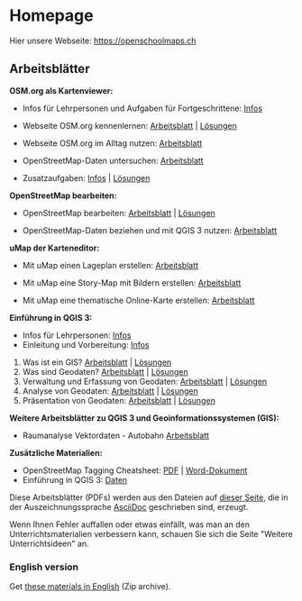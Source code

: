 # Homepage

Hier unsere Webseite: https://openschoolmaps.ch

## Arbeitsblätter

**OSM.org als Kartenviewer:**

* Infos für Lehrpersonen und Aufgaben für Fortgeschrittene: [Infos](https://gitlab.com/openschoolmaps/openschoolmaps.gitlab.io/-/jobs/artifacts/master/raw/lehrmittel/osm-org_als_kartenviewer/infos_fuer_lp/01_osm-org_als_kartenviewer_lp-infos.pdf?job=PDFs)

* Webseite OSM.org kennenlernen: [Arbeitsblatt](https://gitlab.com/openschoolmaps/openschoolmaps.gitlab.io/-/jobs/artifacts/master/raw/lehrmittel/osm-org_als_kartenviewer/arbeitsblaetter_fuer_sus/01_webseite_osm-org_kennenlernen.pdf?job=PDFs) | [Lösungen](https://gitlab.com/openschoolmaps/openschoolmaps.gitlab.io/-/jobs/artifacts/master/raw/lehrmittel/osm-org_als_kartenviewer/arbeitsblaetter_fuer_sus/01_webseite_osm-org_kennenlernen_solutions.pdf?job=PDFs)

* Webseite OSM.org im Alltag nutzen: [Arbeitsblatt](https://gitlab.com/openschoolmaps/openschoolmaps.gitlab.io/-/jobs/artifacts/master/raw/lehrmittel/osm-org_als_kartenviewer/arbeitsblaetter_fuer_sus/02_webseite_osm-org_im_alltag_nutzen.pdf?job=PDFs)

* OpenStreetMap-Daten untersuchen: [Arbeitsblatt](https://gitlab.com/openschoolmaps/openschoolmaps.gitlab.io/-/jobs/artifacts/master/raw/lehrmittel/osm-org_als_kartenviewer/arbeitsblaetter_fuer_sus/03_openstreetmap-daten_untersuchen.pdf?job=PDFs)

* Zusatzaufgaben:
[Infos](https://gitlab.com/openschoolmaps/openschoolmaps.gitlab.io/-/jobs/artifacts/master/raw/lehrmittel/osm-org_als_kartenviewer/arbeitsblaetter_fuer_sus/04_zusatzaufgaben.pdf?job=PDFs) | [Lösungen](https://gitlab.com/openschoolmaps/openschoolmaps.gitlab.io/-/jobs/artifacts/master/raw/lehrmittel/osm-org_als_kartenviewer/arbeitsblaetter_fuer_sus/04_zusatzaufgaben_solutions.pdf?job=PDFs)

**OpenStreetMap bearbeiten:**

* OpenStreetMap bearbeiten: [Arbeitsblatt](https://gitlab.com/openschoolmaps/openschoolmaps.gitlab.io/-/jobs/artifacts/master/raw/lehrmittel/osm_bearbeiten/01_openstreetmap_bearbeiten.pdf?job=PDFs) | [Lösungen](https://gitlab.com/openschoolmaps/openschoolmaps.gitlab.io/-/jobs/artifacts/master/raw/lehrmittel/osm_bearbeiten/01_openstreetmap_bearbeiten_solutions.pdf?job=PDFs)

* OpenStreetMap-Daten beziehen und mit QGIS 3 nutzen: [Arbeitsblatt](https://gitlab.com/openschoolmaps/openschoolmaps.gitlab.io/-/jobs/artifacts/master/raw/lehrmittel/osm_bearbeiten/02_osm-daten_beziehen.pdf?job=PDFs)

**uMap der Karteneditor:**

* Mit uMap einen Lageplan erstellen: [Arbeitsblatt](https://gitlab.com/openschoolmaps/openschoolmaps.gitlab.io/-/jobs/artifacts/master/raw/lehrmittel/umap/01_lageplan_erstellen.pdf?job=PDFs)

* Mit uMap eine Story-Map mit Bildern erstellen: [Arbeitsblatt](https://gitlab.com/openschoolmaps/openschoolmaps.gitlab.io/-/jobs/artifacts/master/raw/lehrmittel/umap/03_story-map_erstellen.pdf?job=PDFs)

* Mit uMap eine thematische Online-Karte erstellen: [Arbeitsblatt](https://gitlab.com/openschoolmaps/openschoolmaps.gitlab.io/-/jobs/artifacts/master/raw/lehrmittel/umap/02_online-karte_erstellen.pdf?job=PDFs)

**Einführung in QGIS 3:**

* Infos für Lehrpersonen: [Infos](https://gitlab.com/openschoolmaps/openschoolmaps.gitlab.io/-/jobs/artifacts/master/raw/lehrmittel/einfuehrung_in_qgis/infos_fuer_lp/01_einfuehrung_in_qgis_lp_infos.pdf?job=PDFs)
* Einleitung und Vorbereitung: [Infos](https://gitlab.com/openschoolmaps/openschoolmaps.gitlab.io/-/jobs/artifacts/master/raw/lehrmittel/einfuehrung_in_qgis/arbeitsblaetter_fuer_sus/0_einleitung_und_vorbereitung.pdf?job=PDFs)

1. Was ist ein GIS? [Arbeitsblatt](https://gitlab.com/openschoolmaps/openschoolmaps.gitlab.io/-/jobs/artifacts/master/raw/lehrmittel/einfuehrung_in_qgis/arbeitsblaetter_fuer_sus/1_was_ist_ein_gis.pdf?job=PDFs) | [Lösungen](https://gitlab.com/openschoolmaps/openschoolmaps.gitlab.io/-/jobs/artifacts/master/raw/lehrmittel/einfuehrung_in_qgis/arbeitsblaetter_fuer_sus/1_was_ist_ein_gis_solutions.pdf?job=PDFs)
2. Was sind Geodaten? [Arbeitsblatt](https://gitlab.com/openschoolmaps/openschoolmaps.gitlab.io/-/jobs/artifacts/master/raw/lehrmittel/einfuehrung_in_qgis/arbeitsblaetter_fuer_sus/2_was_sind_geodaten.pdf?job=PDFs) | [Lösungen](https://gitlab.com/openschoolmaps/openschoolmaps.gitlab.io/-/jobs/artifacts/master/raw/lehrmittel/einfuehrung_in_qgis/arbeitsblaetter_fuer_sus/2_was_sind_geodaten_solutions.pdf?job=PDFs)
3. Verwaltung und Erfassung von Geodaten: [Arbeitsblatt](https://gitlab.com/openschoolmaps/openschoolmaps.gitlab.io/-/jobs/artifacts/master/raw/lehrmittel/einfuehrung_in_qgis/arbeitsblaetter_fuer_sus/3_verwaltung_und_erfassung_von_geodaten.pdf?job=PDFs) | [Lösungen](https://gitlab.com/openschoolmaps/openschoolmaps.gitlab.io/-/jobs/artifacts/master/raw/lehrmittel/einfuehrung_in_qgis/arbeitsblaetter_fuer_sus/3_verwaltung_und_erfassung_von_geodaten_solutions.pdf?job=PDFs)
4. Analyse von Geodaten: [Arbeitsblatt](https://gitlab.com/openschoolmaps/openschoolmaps.gitlab.io/-/jobs/artifacts/master/raw/lehrmittel/einfuehrung_in_qgis/arbeitsblaetter_fuer_sus/4_analyse_von_geodaten.pdf?job=PDFs) | [Lösungen](https://gitlab.com/openschoolmaps/openschoolmaps.gitlab.io/-/jobs/artifacts/master/raw/lehrmittel/einfuehrung_in_qgis/arbeitsblaetter_fuer_sus/4_analyse_von_geodaten_solutions.pdf?job=PDFs)
5. Präsentation von Geodaten: [Arbeitsblatt](https://gitlab.com/openschoolmaps/openschoolmaps.gitlab.io/-/jobs/artifacts/master/raw/lehrmittel/einfuehrung_in_qgis/arbeitsblaetter_fuer_sus/5_praesentation_von_geodaten.pdf?job=PDFs) | [Lösungen](https://gitlab.com/openschoolmaps/openschoolmaps.gitlab.io/-/jobs/artifacts/master/raw/lehrmittel/einfuehrung_in_qgis/arbeitsblaetter_fuer_sus/5_praesentation_von_geodaten_solutions.pdf?job=PDFs)

**Weitere Arbeitsblätter zu QGIS 3 und Geoinformationssystemen (GIS):**

* Raumanalyse Vektordaten - Autobahn [Arbeitsblatt](https://gitlab.com/openschoolmaps/openschoolmaps.gitlab.io/-/jobs/artifacts/master/raw/lehrmittel/geodaten-analyse_mit_qgis/vektordaten-analyse_mit_qgis/vektordaten-analyse_mit_qgis_autobahn.pdf?job=PDFs)

**Zusätzliche Materialien:**

* OpenStreetMap Tagging Cheatsheet: [PDF](https://gitlab.com/openschoolmaps/openschoolmaps.gitlab.io/-/jobs/artifacts/master/raw/lehrmittel/OpenStreetMap%20Tagging%20Cheatsheet.pdf?job=PDFs) | [Word-Dokument](https://gitlab.com/openschoolmaps/openschoolmaps.gitlab.io/-/jobs/artifacts/master/raw/lehrmittel/OpenStreetMap%20Tagging%20Cheatsheet.docx?job=PDFs)
* Einführung in QGIS 3: [Daten](https://gitlab.com/openschoolmaps/openschoolmaps.gitlab.io/-/jobs/artifacts/master/download?job=QGIS%20excercise%20data)

Diese Arbeitsblätter (PDFs) werden
aus den Dateien
auf [dieser Seite](https://gitlab.com/openschoolmaps/openschoolmaps.gitlab.io/tree/master/lehrmittel), die in der Auszeichnungssprache [AsciiDoc](https://asciidoctor.org/docs/what-is-asciidoc/) geschrieben sind,
erzeugt.

Wenn Ihnen Fehler auffallen oder etwas einfällt, was man an den Unterrichtsmaterialien verbessern kann, schauen Sie sich die Seite "Weitere Unterrichtsideen" an.

### English version

Get [these materials in English](https://gitlab.com/openschoolmaps/openschoolmaps.gitlab.io/-/jobs/artifacts/english/download?job=PDFs) (Zip archive).
